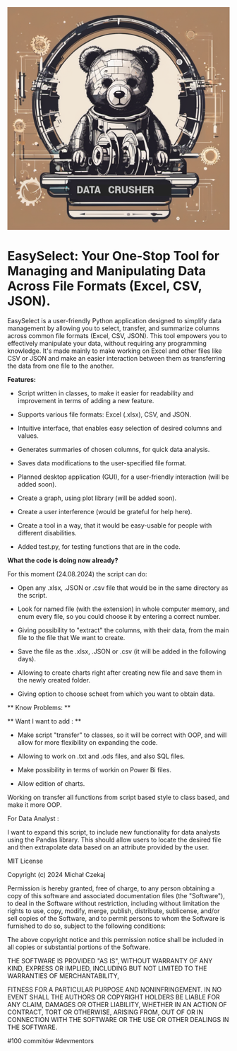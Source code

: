![EasySelect Logo](https://github.com/czekem/excel_love/blob/main/pixlr-image-generator-46f2ae5b-fb37-4850-831a-11cb0893e6a6-fotor-202405081218.png)



# EasySelect: Your One-Stop Tool for Managing and Manipulating Data Across File Formats (Excel, CSV, JSON).


EasySelect is a user-friendly Python application designed to simplify data management by allowing you to select, transfer, and summarize columns across common file formats (Excel, CSV, JSON). This tool empowers you to effectively manipulate your data, without requiring any programming knowledge. It's made mainly to make working on Excel and other files like CSV or JSON and make an easier interaction between them as transferring the data
from one file to the another.


**Features:**

* Script written in classes, to make it easier for readability and improvement in terms of adding a new feature.

* Supports various file formats: Excel (.xlsx), CSV, and JSON.

* Intuitive interface, that enables easy selection of desired columns and values.

* Generates summaries of chosen columns, for quick data analysis.

* Saves data modifications to the user-specified file format.

* Planned desktop application (GUI), for a user-friendly interaction (will be added soon).

* Create a graph, using plot library (will be added soon).

* Create a user interference (would be grateful for help here).

* Create a tool in a way, that it would be easy-usable for people with different disabilities.

* Added test.py, for testing functions that are in the code.


**What the code is doing now already?**


For this moment (24.08.2024) the script can do:


* Open any .xlsx, .JSON or .csv file that would be in the same directory as the script.

* Look for named file (with the extension) in whole computer memory, and enum every file, so you could choose it by entering a correct number.

* Giving possibility to "extract" the columns, with their data, from the main file to the file that We want to create.

* Save the file as the .xlsx, .JSON or .csv (it will be added in the following days).

* Allowing to create charts right after creating new file and save them in the newly created folder.

* Giving option to choose scheet from which you want to obtain data.

** Know Problems: **




** Want I want to add : **

* Make script "transfer" to classes, so it will be correct with OOP, and will allow for more flexibility on expanding the code.

* Allowing to work on .txt and .ods files, and also SQL files.

* Make possibility in terms of workin on Power Bi files.

* Allow edition of charts.



Working on transfer all functions from script based style to class based, and make it more OOP.


For Data Analyst :

   I want to expand this script, to include new functionality for data analysts using the Pandas library. 
   This should allow users to locate the desired file and then extrapolate data based on an attribute provided by the user.



MIT License

Copyright (c) 2024 Michał Czekaj

Permission is hereby granted, free of charge, to any person obtaining a copy
of this software and associated documentation files (the "Software"), to deal
in the Software without restriction, including without limitation the rights
to use, copy, modify, merge, publish, distribute, sublicense, and/or sell
copies of the Software, and to permit persons to whom the Software is
furnished to do so, subject to the following conditions:

The above copyright notice and this permission notice shall be included in all
copies or substantial portions of the Software.

THE SOFTWARE IS PROVIDED "AS IS", WITHOUT WARRANTY OF ANY KIND, EXPRESS OR
IMPLIED, INCLUDING BUT NOT LIMITED TO THE WARRANTIES OF MERCHANTABILITY,


FITNESS FOR A PARTICULAR PURPOSE AND NONINFRINGEMENT. IN NO EVENT SHALL THE
AUTHORS OR COPYRIGHT HOLDERS BE LIABLE FOR ANY CLAIM, DAMAGES OR OTHER
LIABILITY, WHETHER IN AN ACTION OF CONTRACT, TORT OR OTHERWISE, ARISING FROM,
OUT OF OR IN CONNECTION WITH THE SOFTWARE OR THE USE OR OTHER DEALINGS IN THE
SOFTWARE.
  
#100 commitów #devmentors
